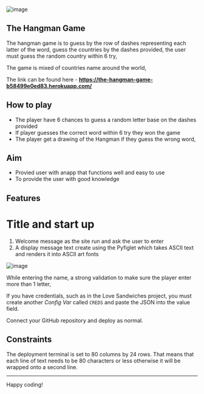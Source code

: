![image](https://github.com/olaganiyu94/game-hang/assets/23237638/90940cd7-a87f-4ca1-b56b-f8f77c3d5fe5)


## The Hangman Game
The hangman game is to guess by the row of dashes representing each latter of the word, guess the countries by the dashes provided, the user must guess the random country within 6 try, 

The game is mixed of countries name around the world, 

The link can be found here - **https://the-hangman-game-b58499e0ed83.herokuapp.com/**

## How to play 

- The player have 6 chances to guess a random letter base on the dashes provided 
- If player guesses the correct word within 6 try they won the game
- The player get a drawing of the Hangman if they guess the wrong word,

## Aim

- Provied user with anapp that functions well and easy to use
- To provide the user with good knowledge

## Features

# Title and start up 

1. Welcome message as the site run and ask the user to enter 
2. A display message text create using the Pyfiglet which takes ASCII text and renders it into ASCII art fonts

![image](https://github.com/olaganiyu94/game-hang/assets/23237638/547944cc-b3c2-41be-b87e-3db958db5ea9)


While entering the name, a strong validation to make sure the player enter more than 1 letter, 

If you have credentials, such as in the Love Sandwiches project, you must create another _Config Var_ called `CREDS` and paste the JSON into the value field.

Connect your GitHub repository and deploy as normal.

## Constraints

The deployment terminal is set to 80 columns by 24 rows. That means that each line of text needs to be 80 characters or less otherwise it will be wrapped onto a second line.

---

Happy coding!

